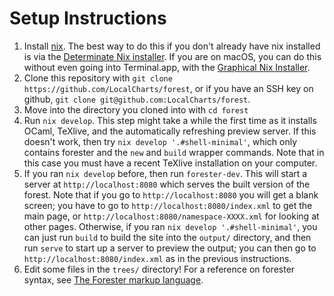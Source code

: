 # Setup Instructions

1. Install [nix](https://nixos.org/explore). The best way to do this if you don't already have nix installed is via the [Determinate Nix installer](https://github.com/DeterminateSystems/nix-installer). If you are on macOS, you can do this without even going into Terminal.app, with the [Graphical Nix Installer](https://determinate.systems/posts/graphical-nix-installer).
2. Clone this repository with `git clone https://github.com/LocalCharts/forest`, or if you have an SSH key on github, `git clone git@github.com:LocalCharts/forest`.
3. Move into the directory you cloned into with `cd forest`
4. Run `nix develop`. This step might take a while the first time as it installs OCaml, TeXlive, and the automatically refreshing preview server. If this doesn't work, then try `nix develop '.#shell-minimal'`, which only contains forester and the `new` and `build` wrapper commands. Note that in this case you must have a recent TeXlive installation on your computer.
5. If you ran `nix develop` before, then run `forester-dev`. This will start a server at `http://localhost:8080` which serves the built version of the forest. Note that if you go to `http://localhost:8080` you will get a blank screen; you have to go to `http://localhost:8080/index.xml` to get the main page, or `http://localhost:8080/namespace-XXXX.xml` for looking at other pages. Otherwise, if you ran `nix develop '.#shell-minimal'`, you can just run `build` to build the site into the `output/` directory, and then run `serve` to start up a server to preview the output; you can then go to `http://localhost:8080/index.xml` as in the previous instructions.
6. Edit some files in the `trees/` directory! For a reference on forester syntax, see [The Forester markup language](http://www.jonmsterling.com/jms-007N.xml).
